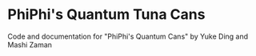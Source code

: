 # PhiPhi's Quantum Tuna Cans
Code and documentation for "PhiPhi's Quantum Cans" by Yuke Ding and Mashi Zaman 
